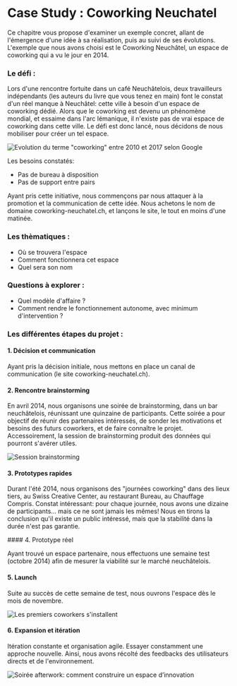 # Case Study : Coworking Neuchatel

Ce chapitre vous propose d'examiner un exemple concret, allant de l'émergence d'une idée à sa réalisation, puis au suivi de ses évolutions. L'exemple que nous avons choisi est le Coworking Neuchâtel, un espace de coworking qui a vu le jour en 2014.

### Le défi : 

Lors d'une rencontre fortuite dans un café Neuchâtelois, deux travailleurs indépendants (les auteurs du livre que vous tenez en main) font le constat d'un réel manque à Neuchâtel: cette ville à besoin d'un espace de coworking dédié. Alors que le coworking est devenu un phénomène mondial, et essaime dans l'arc lémanique, il n'existe pas de vrai espace de coworking dans cette ville. Le défi est donc lancé, nous décidons de nous mobiliser pour créer un tel espace.

![Evolution du terme "coworking" entre 2010 et 2017 selon Google](../contents/img/tendance-coworking.png)

Les besoins constatés:
- Pas de bureau à disposition
- Pas de support entre pairs

Ayant pris cette initiative, nous commençons par nous attaquer à la promotion et la communication de cette idée. Nous achetons le nom de domaine coworking-neuchatel.ch, et lançons le site, le tout en moins d'une matinée.

### Les thèmatiques :

- Où se trouvera l'espace
- Comment fonctionnera cet espace
- Quel sera son nom 


### Questions à explorer : 

- Quel modèle d'affaire ?
- Comment rendre le fonctionnement autonome, avec minimum d'intervention ? 

### Les différentes étapes du projet : 

#### 1. Décision et communication

Ayant pris la décision initiale, nous mettons en place un canal de communication (le site coworking-neuchatel.ch).

#### 2. Rencontre brainstorming

En avril 2014, nous organisons une soirée de brainstorming, dans un bar neuchâtelois, réunissant une quinzaine de participants. Cette soirée a pour objectif de réunir des partenaires intéressés, de sonder les motivations et besoins des futurs coworkers, et de faire connaître le projet. Accessoirement, la session de brainstorming produit des données qui pourront s'avérer utiles.

![Session brainstorming](../contents/img/coworking-brainstorm-notes.jpg)

#### 3. Prototypes rapides

Durant l'été 2014, nous organisons des "journées coworking" dans des lieux tiers, au Swiss Creative Center, au restaurant Bureau, au Chauffage Compris. Constat intéressant: pour chaque journée, nous avons une dizaine de participants... mais ce ne sont jamais les mêmes! Nous en tirons la conclusion qu'il existe un public intéressé, mais que la stabilité dans la durée n'est pas garantie.

#### 4. Prototype réel

Ayant trouvé un espace partenaire, nous effectuons une semaine test (octobre 2014) afin de mesurer la viabilité sur le marché neuchâtelois. 

#### 5. Launch

Suite au succès de cette semaine de test, nous ouvrons l'espace dès le mois de novembre.

![Les premiers coworkers s'installent](../contents/img/cowork-sablons.jpg)

#### 6. Expansion et itération

Itération constante et organisation agile. Essayer constamment une approche nouvelle. Ainsi, nous avons récolté des feedbacks des utilisateurs directs et de l'environnement. 

![Soirée afterwork: comment construire un espace d’innovation](../contents/img/coworking-afterwork.jpg)